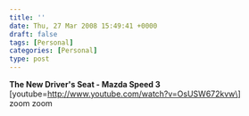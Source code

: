 ```yaml
---
title: ''
date: Thu, 27 Mar 2008 15:49:41 +0000
draft: false
tags: [Personal]
categories: [Personal]
type: post
---
```


**The New Driver's Seat - Mazda Speed 3** \[youtube=http://www.youtube.com/watch?v=OsUSW672kvw\]  
zoom zoom